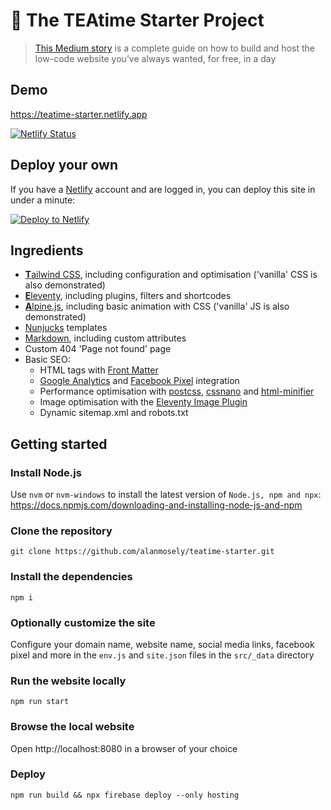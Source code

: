 # 🍵 The TEAtime Starter Project

> [This Medium story](https://medium.com/geekculture/build-and-host-the-low-code-website-you-always-wanted-734f43c25874) is a complete guide on how to build and host the low-code website you’ve always wanted, for free, in a day

## Demo

https://teatime-starter.netlify.app

[![Netlify Status](https://api.netlify.com/api/v1/badges/816074af-e902-4e3b-80d6-c52cfe65e8e4/deploy-status)](https://app.netlify.com/sites/teatime-starter/deploys)

## Deploy your own

If you have a [Netlify](https://netlify.com) account and are logged in, you can deploy this site in under a minute:

<a href="https://app.netlify.com/start/deploy?repository=https://github.com/alanmosely/teatime-starter"><img src="https://www.netlify.com/img/deploy/button.svg" alt="Deploy to Netlify"></a>

## Ingredients

- [**T**ailwind CSS](https://tailwindcss.com), including configuration and optimisation ('vanilla' CSS is also demonstrated)
- [**E**leventy](https://www.11ty.dev), including plugins, filters and shortcodes
- [**A**lpine.js](https://alpinejs.dev), including basic animation with CSS ('vanilla' JS is also demonstrated)
- [Nunjucks](https://mozilla.github.io/nunjucks) templates
- [Markdown](https://www.markdownguide.org), including custom attributes
- Custom 404 'Page not found' page
- Basic SEO:
  - HTML tags with [Front Matter](https://www.11ty.dev/docs/data-frontmatter)
  - [Google Analytics](https://analytics.google.com) and [Facebook Pixel](https://www.facebook.com/business/learn/facebook-ads-pixel) integration
  - Performance optimisation with [postcss](https://postcss.org), [cssnano](https://cssnano.co) and [html-minifier](https://www.npmjs.com/package/html-minifier)
  - Image optimisation with the [Eleventy Image Plugin](https://www.11ty.dev/docs/plugins/image)
  - Dynamic sitemap.xml and robots.txt

## Getting started

### Install Node.js

Use `nvm` or `nvm-windows` to install the latest version of `Node.js, npm and npx`: https://docs.npmjs.com/downloading-and-installing-node-js-and-npm

### Clone the repository

```
git clone https://github.com/alanmosely/teatime-starter.git
```

### Install the dependencies

```
npm i
```

### Optionally customize the site

Configure your domain name, website name, social media links, facebook pixel and more in the `env.js` and `site.json` files in the `src/_data` directory

### Run the website locally

```
npm run start
```

### Browse the local website

Open http://localhost:8080 in a browser of your choice

### Deploy

```
npm run build && npx firebase deploy --only hosting
```